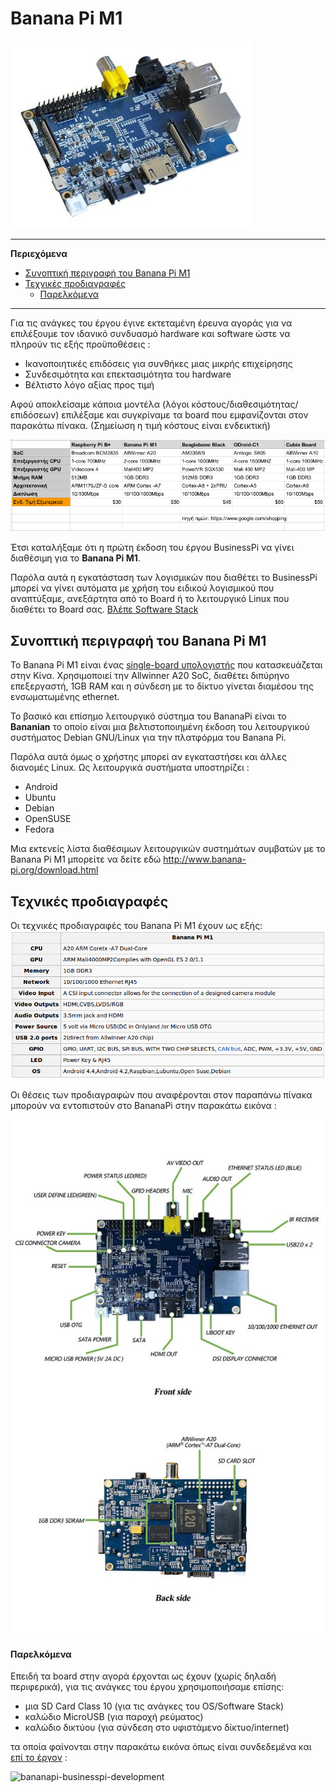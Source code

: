 # Banana Pi M1
![BPI-M1](https://raw.githubusercontent.com/ellak-monades-aristeias/BusinessPi/master/Images/BPI-M1.jpg)

---
**Περιεχόμενα**
- [Συνοπτική περιγραφή του Banana Pi M1](#Συνοπτική-περιγραφή-του-banana-pi-m1)
- [Τεχνικές προδιαγραφές](#Τεχνικές-προδιαγραφές)
   - [Παρελκόμενα](#Παρελκόμενα)

---

Για τις ανάγκες του έργου έγινε εκτεταμένη έρευνα αγοράς για να επιλέξουμε τον ιδανικό συνδυασμό hardware και software ώστε να πληρούν τις εξής προϋποθέσεις : 

- Ικανοποιητικές επιδόσεις για συνθήκες μιας μικρής επιχείρησης
- Συνδεσιμότητα και επεκτασιμότητα του hardware
- Βέλτιστο λόγο αξίας προς τιμή

Αφού αποκλείσαμε κάποια μοντέλα (λόγοι κόστους/διαθεσιμότητας/επιδόσεων) επιλέξαμε και συγκρίναμε τα board που εμφανίζονται στον παρακάτω πίνακα. (Σημείωση η τιμή κόστους είναι ενδεικτική) 

![](https://raw.githubusercontent.com/ellak-monades-aristeias/BusinessPi/master/Images/comparison-piboards.jpg)

Έτσι καταλήξαμε ότι η πρώτη έκδοση του έργου BusinessPi να γίνει διαθέσιμη για το **Banana Pi M1**. 

Παρόλα αυτά η εγκατάσταση των λογισμικών που διαθέτει το BusinessPi μπορεί να γίνει αυτόματα με χρήση του ειδικού λογισμικού που αναπτύξαμε, ανεξάρτητα από το Board ή το λειτουργικό Linux που διαθέτει το Board σας. [Βλέπε Software Stack](https://github.com/ellak-monades-aristeias/BusinessPi/wiki/Software-Stack)

## Συνοπτική περιγραφή του Banana Pi M1

Το Banana Pi M1 είναι ένας [single-board υπολογιστής](https://en.wikipedia.org/wiki/Single-board_computer) που κατασκευάζεται στην Κίνα. Χρησιμοποιεί την Allwinner Α20 SoC, διαθέτει διπύρηνο επεξεργαστή, 1GB RAM και η σύνδεση με το δίκτυο γίνεται διαμέσου της ενσωματωμένης ethernet.

Το βασικό και επίσημο λειτουργικό σύστημα του BananaPi είναι το **Bananian** το οποίο είναι μια βελτιστοποιημένη έκδοση του λειτουργικού συστήματος Debian GNU/Linux για την πλατφόρμα του Banana Pi.

Παρόλα αυτά όμως ο χρήστης μπορεί αν εγκαταστήσει και άλλες διανομές Linux. Ως λειτουργικά συστήματα υποστηρίζει : 
- Android
- Ubuntu
- Debian
- OpenSUSE
- Fedora

Μια εκτενείς λίστα διαθέσιμων λειτουργικών συστημάτων συμβατών με το Banana Pi M1 μπορείτε να δείτε εδώ <http://www.banana-pi.org/download.html>

## Τεχνικές προδιαγραφές

Οι τεχνικές προδιαγραφές του Banana Pi M1 έχουν ως εξής:
![BPI-M1-Specs](https://raw.githubusercontent.com/ellak-monades-aristeias/BusinessPi/master/Images/BPI-M1-Specs.png)

Οι θέσεις των προδιαγραφών που αναφέρονται στον παραπάνω πίνακα μπορούν να εντοπιστούν στο BananaPi στην παρακάτω εικόνα :

![m1int-front-back](https://raw.githubusercontent.com/ellak-monades-aristeias/BusinessPi/master/Images/m1int-front-back.jpg)

#### Παρελκόμενα

Επειδή τα board στην αγορά έρχονται ως έχουν (χωρίς δηλαδή περιφερικά), για τις ανάγκες του έργου χρησιμοποιήσαμε επίσης:
- μια SD Card Class 10 (για τις ανάγκες του OS/Software Stack)
- καλώδιο MicroUSB (για παροχή ρεύματος)
- καλώδιο δικτύου (για σύνδεση στο υφιστάμενο δίκτυο/internet)

τα οποία φαίνονται στην παρακάτω εικόνα όπως είναι συνδεδεμένα και [επί το έργον](http://businesspi.github.io/epi-to-ergon.html) :

![bananapi-businesspi-development](http://businesspi.github.io/images/bananapi-businesspi-development.jpg)